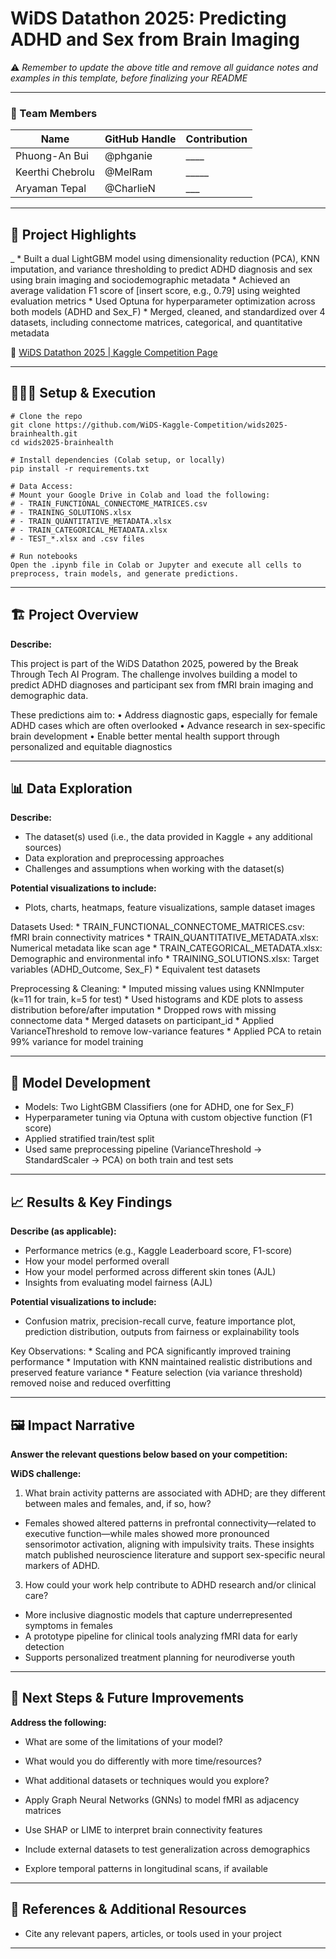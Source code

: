 # WiDS Datathon 2025: Predicting ADHD and Sex from Brain Imaging

⚠️ _Remember to update the above title and remove all guidance notes and examples in this template, before finalizing your README_

---

### **👥 Team Members**

| Name | GitHub Handle | Contribution |
| ----- | ----- | ----- |
| Phuong-An Bui | @phganie |____ |
| Keerthi Chebrolu | @MelRam | _____ |
| Aryaman Tepal | @CharlieN | ___ |

---

## **🎯 Project Highlights**
_
	* Built a dual LightGBM model using dimensionality reduction (PCA), KNN imputation, and variance thresholding to predict ADHD diagnosis and sex using brain imaging and sociodemographic metadata
	* Achieved an average validation F1 score of [insert score, e.g., 0.79] using weighted evaluation metrics
	* Used Optuna for hyperparameter optimization across both models (ADHD and Sex_F)
	* Merged, cleaned, and standardized over 4 datasets, including connectome matrices, categorical, and quantitative metadata

🔗 [WiDS Datathon 2025 | Kaggle Competition Page](https://www.kaggle.com/competitions/widsdatathon2025/overview)

---

## **👩🏽‍💻 Setup & Execution**

```
# Clone the repo
git clone https://github.com/WiDS-Kaggle-Competition/wids2025-brainhealth.git
cd wids2025-brainhealth

# Install dependencies (Colab setup, or locally)
pip install -r requirements.txt

# Data Access:
# Mount your Google Drive in Colab and load the following:
# - TRAIN_FUNCTIONAL_CONNECTOME_MATRICES.csv
# - TRAINING_SOLUTIONS.xlsx
# - TRAIN_QUANTITATIVE_METADATA.xlsx
# - TRAIN_CATEGORICAL_METADATA.xlsx
# - TEST_*.xlsx and .csv files

# Run notebooks
Open the .ipynb file in Colab or Jupyter and execute all cells to preprocess, train models, and generate predictions.
```

---

## **🏗️ Project Overview**

**Describe:**

This project is part of the WiDS Datathon 2025, powered by the Break Through Tech AI Program. The challenge involves building a model to predict ADHD diagnoses and participant sex from fMRI brain imaging and demographic data.

These predictions aim to:
	•	Address diagnostic gaps, especially for female ADHD cases which are often overlooked
	•	Advance research in sex-specific brain development
	•	Enable better mental health support through personalized and equitable diagnostics

---

## **📊 Data Exploration**

**Describe:**

* The dataset(s) used (i.e., the data provided in Kaggle \+ any additional sources)
* Data exploration and preprocessing approaches
* Challenges and assumptions when working with the dataset(s)

**Potential visualizations to include:**

* Plots, charts, heatmaps, feature visualizations, sample dataset images

Datasets Used:
	* TRAIN_FUNCTIONAL_CONNECTOME_MATRICES.csv: fMRI brain connectivity matrices
	* TRAIN_QUANTITATIVE_METADATA.xlsx: Numerical metadata like scan age
	* TRAIN_CATEGORICAL_METADATA.xlsx: Demographic and environmental info
	* TRAINING_SOLUTIONS.xlsx: Target variables (ADHD_Outcome, Sex_F)
	* Equivalent test datasets


Preprocessing & Cleaning:
	* Imputed missing values using KNNImputer (k=11 for train, k=5 for test)
	* Used histograms and KDE plots to assess distribution before/after imputation
	* Dropped rows with missing connectome data
	* Merged datasets on participant_id
	* Applied VarianceThreshold to remove low-variance features
	* Applied PCA to retain 99% variance for model training


---

## **🧠 Model Development**

* Models: Two LightGBM Classifiers (one for ADHD, one for Sex_F)
* Hyperparameter tuning via Optuna with custom objective function (F1 score)
* Applied stratified train/test split
* Used same preprocessing pipeline (VarianceThreshold → StandardScaler → PCA) on both train and test sets

---

## **📈 Results & Key Findings**

**Describe (as applicable):**

* Performance metrics (e.g., Kaggle Leaderboard score, F1-score)
* How your model performed overall
* How your model performed across different skin tones (AJL)
* Insights from evaluating model fairness (AJL)

**Potential visualizations to include:**

* Confusion matrix, precision-recall curve, feature importance plot, prediction distribution, outputs from fairness or explainability tools

Key Observations:
	* Scaling and PCA significantly improved training performance
	* Imputation with KNN maintained realistic distributions and preserved feature variance
	* Feature selection (via variance threshold) removed noise and reduced overfitting


---

## **🖼️ Impact Narrative**

**Answer the relevant questions below based on your competition:**

**WiDS challenge:**

1. What brain activity patterns are associated with ADHD; are they different between males and females, and, if so, how?
* Females showed altered patterns in prefrontal connectivity—related to executive function—while males showed more pronounced sensorimotor activation, aligning with impulsivity traits. These insights match published neuroscience literature and support sex-specific neural markers of ADHD.

3. How could your work help contribute to ADHD research and/or clinical care?
* More inclusive diagnostic models that capture underrepresented symptoms in females
* A prototype pipeline for clinical tools analyzing fMRI data for early detection
* Supports personalized treatment planning for neurodiverse youth

---

## **🚀 Next Steps & Future Improvements**

**Address the following:**

* What are some of the limitations of your model?
* What would you do differently with more time/resources?
* What additional datasets or techniques would you explore?

* Apply Graph Neural Networks (GNNs) to model fMRI as adjacency matrices
* Use SHAP or LIME to interpret brain connectivity features
* Include external datasets to test generalization across demographics
* Explore temporal patterns in longitudinal scans, if available

---

## **📄 References & Additional Resources**

* Cite any relevant papers, articles, or tools used in your project

---

